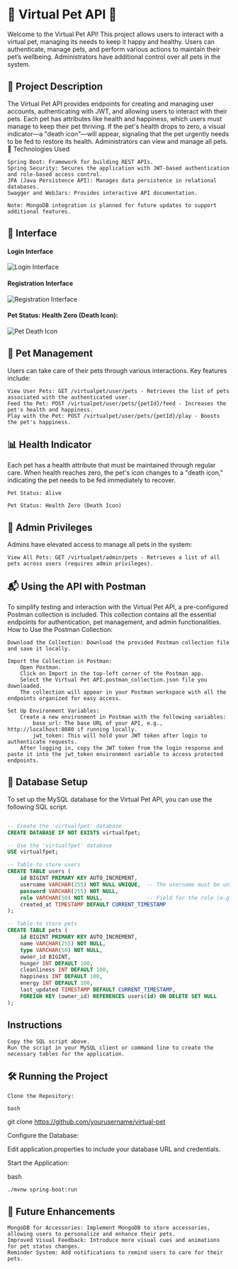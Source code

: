 # 🐾 Virtual Pet API 🐾

Welcome to the Virtual Pet API! This project allows users to interact with a virtual pet, managing its needs to keep it happy and healthy. Users can authenticate, manage pets, and perform various actions to maintain their pet’s wellbeing. Administrators have additional control over all pets in the system.


## 📜 Project Description

The Virtual Pet API provides endpoints for creating and managing user accounts, authenticating with JWT, and allowing users to interact with their pets. Each pet has attributes like health and happiness, which users must manage to keep their pet thriving. If the pet's health drops to zero, a visual indicator—a "death icon"—will appear, signaling that the pet urgently needs to be fed to restore its health. Administrators can view and manage all pets.
🚀 Technologies Used

    Spring Boot: Framework for building REST APIs.
    Spring Security: Secures the application with JWT-based authentication and role-based access control.
    JPA (Java Persistence API): Manages data persistence in relational databases.
    Swagger and WebJars: Provides interactive API documentation.

    Note: MongoDB integration is planned for future updates to support additional features.

## 🌈 Interface

#### Login Interface
![Login Interface](https://github.com/Dxmrt/Vpet/raw/master/src/main/java/com/virtualpet/vpet/VPet/images_git/loginvpet.png)

#### Registration Interface
![Registration Interface](https://github.com/Dxmrt/Vpet/raw/master/src/main/java/com/virtualpet/vpet/VPet/images_git/registervpet.png)

#### Pet Status: Health Zero (Death Icon):
![Pet Death Icon](https://github.com/Dxmrt/Vpet/raw/master/src/main/java/com/virtualpet/vpet/VPet/images_git/gambitamuerta.png)


## 🐾 Pet Management

Users can take care of their pets through various interactions. Key features include:

    View User Pets: GET /virtualpet/user/pets - Retrieves the list of pets associated with the authenticated user.
    Feed the Pet: POST /virtualpet/user/pets/{petId}/feed - Increases the pet's health and happiness.
    Play with the Pet: POST /virtualpet/user/pets/{petId}/play - Boosts the pet's happiness.

## 📊 Health Indicator

Each pet has a health attribute that must be maintained through regular care. When health reaches zero, the pet's icon changes to a "death icon," indicating the pet needs to be fed immediately to recover.

    Pet Status: Alive

    Pet Status: Health Zero (Death Icon)

## 👑 Admin Privileges

Admins have elevated access to manage all pets in the system:

    View All Pets: GET /virtualpet/admin/pets - Retrieves a list of all pets across users (requires admin privileges).

## 📬 Using the API with Postman

To simplify testing and interaction with the Virtual Pet API, a pre-configured Postman collection is included. This collection contains all the essential endpoints for authentication, pet management, and admin functionalities.
How to Use the Postman Collection:

    Download the Collection: Download the provided Postman collection file and save it locally.

    Import the Collection in Postman:
        Open Postman.
        Click on Import in the top-left corner of the Postman app.
        Select the Virtual Pet API.postman_collection.json file you downloaded.
        The collection will appear in your Postman workspace with all the endpoints organized for easy access.

    Set Up Environment Variables:
        Create a new environment in Postman with the following variables:
            base_url: The base URL of your API, e.g., http://localhost:8080 if running locally.
            jwt_token: This will hold your JWT token after login to authenticate requests.
        After logging in, copy the JWT token from the login response and paste it into the jwt_token environment variable to access protected endpoints.

## 📄 Database Setup

To set up the MySQL database for the Virtual Pet API, you can use the following SQL script.

```sql

-- Create the 'virtualfpet' database
CREATE DATABASE IF NOT EXISTS virtualfpet;

-- Use the 'virtualfpet' database
USE virtualfpet;

-- Table to store users
CREATE TABLE users (
    id BIGINT PRIMARY KEY AUTO_INCREMENT,
    username VARCHAR(255) NOT NULL UNIQUE,  -- The username must be unique
    password VARCHAR(255) NOT NULL,
    role VARCHAR(50) NOT NULL,              -- Field for the role (e.g., ADMIN, USER)
    created_at TIMESTAMP DEFAULT CURRENT_TIMESTAMP
);

-- Table to store pets
CREATE TABLE pets (
    id BIGINT PRIMARY KEY AUTO_INCREMENT,
    name VARCHAR(255) NOT NULL,
    type VARCHAR(50) NOT NULL,
    owner_id BIGINT,
    hunger INT DEFAULT 100,
    cleanliness INT DEFAULT 100,
    happiness INT DEFAULT 100,
    energy INT DEFAULT 100,
    last_updated TIMESTAMP DEFAULT CURRENT_TIMESTAMP,
    FOREIGN KEY (owner_id) REFERENCES users(id) ON DELETE SET NULL
);
```

## Instructions

    Copy the SQL script above.
    Run the script in your MySQL client or command line to create the necessary tables for the application.

## 🛠️ Running the Project

    Clone the Repository:

    bash

git clone https://github.com/yourusername/virtual-pet

Configure the Database:

Edit application.properties to include your database URL and credentials.

Start the Application:

bash

    ./mvnw spring-boot:run

## 📝 Future Enhancements

    MongoDB for Accessories: Implement MongoDB to store accessories, allowing users to personalize and enhance their pets.
    Improved Visual Feedback: Introduce more visual cues and animations for pet status changes.
    Reminder System: Add notifications to remind users to care for their pets.
